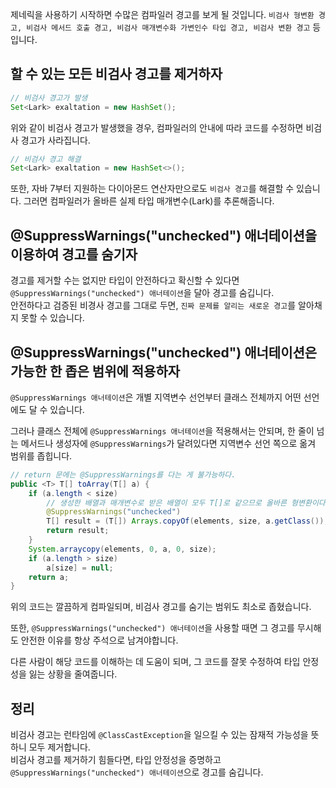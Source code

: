 제네릭을 사용하기 시작하면 수많은 컴파일러 경고를 보게 될 것입니다. `비검사 형변환 경고, 비검사 메서드 호출 경고, 비검사 매개변수화 가변인수 타입 경고, 비검사 변환 경고` 등입니다.

## 할 수 있는 모든 비검사 경고를 제거하자
```java
// 비검사 경고가 발생
Set<Lark> exaltation = new HashSet(); 
```
위와 같이 비검사 경고가 발생했을 경우, 컴파일러의 안내에 따라 코드를 수정하면 비검사 경고가 사라집니다.

```java
// 비검사 경고 해결
Set<Lark> exaltation = new HashSet<>(); 
```
또한, 자바 7부터 지원하는 다이아몬드 연산자만으로도 `비검사 경고`를 해결할 수 있습니다. 그러면 컴파일러가 올바른 실제 타입 매개변수(Lark)를 추론해줍니다.
<br>

## @SuppressWarnings("unchecked") 애너테이션을 이용하여 경고를 숨기자
경고를 제거할 수는 없지만 타입이 안전하다고 확신할 수 있다면 `@SuppressWarnings("unchecked") 애너테이션`을 달아 경고를 숨깁니다.<br>
안전하다고 검증된 비경사 경고를 그대로 두면, `진짜 문제를 알리는 새로운 경고`를 알아채지 못할 수 있습니다.
<br>

## @SuppressWarnings("unchecked") 애너테이션은 가능한 한 좁은 범위에 적용하자

`@SuppressWarnings 애너테이션`은 개별 지역변수 선언부터 클래스 전체까지 어떤 선언에도 달 수 있습니다.<br>

그러나 클래스 전체에 `@SuppressWarnings 애너테이션`을 적용해서는 안되며, 한 줄이 넘는 메서드나 생성자에 `@SuppressWarnings`가 달려있다면 지역변수 선언 쪽으로 옮겨 범위를 좁힙니다.

```java
// return 문에는 @SuppressWarnings를 다는 게 불가능하다.
public <T> T[] toArray(T[] a) {
    if (a.length < size)
        // 생성한 배열과 매개변수로 받은 배열이 모두 T[]로 같으므로 올바른 형변환이다.
        @SuppressWarnings("unchecked") 
        T[] result = (T[]) Arrays.copyOf(elements, size, a.getClass()); 
        return result;
    }
    System.arraycopy(elements, 0, a, 0, size);
    if (a.length > size)
        a[size] = null;
    return a;
}
```
위의 코드는 깔끔하게 컴파일되며, 비검사 경고를 숨기는 범위도 최소로 좁혔습니다.<br>

또한, `@SuppressWarnings("unchecked") 애너테이션`을 사용할 때면 그 경고를 무시해도 안전한 이유를 항상 주석으로 남겨야합니다.

다른 사람이 해당 코드를 이해하는 데 도움이 되며, 그 코드를 잘못 수정하여 타입 안정성을 잃는 상황을 줄여줍니다.

## 정리
비검사 경고는 런타임에 `@ClassCastException`을 일으킬 수 있는 잠재적 가능성을 뜻하니 모두 제거합니다. <br>
비검사 경고를 제거하기 힘들다면, 타입 안정성을 증명하고 `@SuppressWarnings("unchecked") 애너테이션`으로 경고를 숨깁니다.